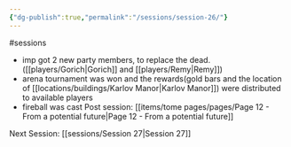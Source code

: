 ```yaml
---
{"dg-publish":true,"permalink":"/sessions/session-26/"}
---
```


#sessions 
- imp got 2 new party members, to replace the dead.([[players/Gorich\|Gorich]] and [[players/Remy\|Remy]])
- arena tournament was won and the rewards(gold bars and the location of [[locations/buildings/Karlov Manor\|Karlov Manor]]) were distributed to available players
- fireball was cast
Post session: [[items/tome pages/pages/Page 12 - From a potential future\|Page 12 - From a potential future]]

Next Session: [[sessions/Session 27\|Session 27]]
